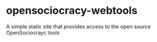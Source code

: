 # opensociocracy-webtools
A simple static site that provides access to the open source OpenSociocrayc tools
